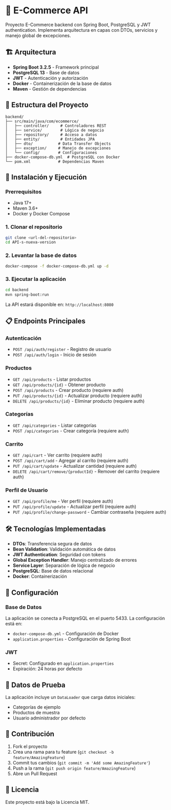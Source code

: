 # 🛒 E-Commerce API

Proyecto E-Commerce backend con Spring Boot, PostgreSQL y JWT authentication. Implementa arquitectura en capas con DTOs, servicios y manejo global de excepciones.

## 🏗️ Arquitectura

- **Spring Boot 3.2.5** - Framework principal
- **PostgreSQL 13** - Base de datos
- **JWT** - Autenticación y autorización
- **Docker** - Containerización de la base de datos
- **Maven** - Gestión de dependencias

## 📁 Estructura del Proyecto

```
backend/
├── src/main/java/com/ecommerce/
│   ├── controller/     # Controladores REST
│   ├── service/        # Lógica de negocio
│   ├── repository/     # Acceso a datos
│   ├── entity/         # Entidades JPA
│   ├── dto/           # Data Transfer Objects
│   ├── exception/     # Manejo de excepciones
│   └── config/        # Configuraciones
├── docker-compose-db.yml  # PostgreSQL con Docker
└── pom.xml            # Dependencias Maven
```

## 🚀 Instalación y Ejecución

### Prerrequisitos
- Java 17+
- Maven 3.6+
- Docker y Docker Compose

### 1. Clonar el repositorio
```bash
git clone <url-del-repositorio>
cd API-s-nueva-version
```

### 2. Levantar la base de datos
```bash
docker-compose -f docker-compose-db.yml up -d
```

### 3. Ejecutar la aplicación
```bash
cd backend
mvn spring-boot:run
```

La API estará disponible en: `http://localhost:8080`

## 📋 Endpoints Principales

### Autenticación
- `POST /api/auth/register` - Registro de usuario
- `POST /api/auth/login` - Inicio de sesión

### Productos
- `GET /api/products` - Listar productos
- `GET /api/products/{id}` - Obtener producto
- `POST /api/products` - Crear producto (requiere auth)
- `PUT /api/products/{id}` - Actualizar producto (requiere auth)
- `DELETE /api/products/{id}` - Eliminar producto (requiere auth)

### Categorías
- `GET /api/categories` - Listar categorías
- `POST /api/categories` - Crear categoría (requiere auth)

### Carrito
- `GET /api/cart` - Ver carrito (requiere auth)
- `POST /api/cart/add` - Agregar al carrito (requiere auth)
- `PUT /api/cart/update` - Actualizar cantidad (requiere auth)
- `DELETE /api/cart/remove/{productId}` - Remover del carrito (requiere auth)

### Perfil de Usuario
- `GET /api/profile/me` - Ver perfil (requiere auth)
- `PUT /api/profile/update` - Actualizar perfil (requiere auth)
- `PUT /api/profile/change-password` - Cambiar contraseña (requiere auth)

## 🛠️ Tecnologías Implementadas

- **DTOs**: Transferencia segura de datos
- **Bean Validation**: Validación automática de datos
- **JWT Authentication**: Seguridad con tokens
- **Global Exception Handler**: Manejo centralizado de errores
- **Service Layer**: Separación de lógica de negocio
- **PostgreSQL**: Base de datos relacional
- **Docker**: Containerización

## 🔧 Configuración

### Base de Datos
La aplicación se conecta a PostgreSQL en el puerto 5433. La configuración está en:
- `docker-compose-db.yml` - Configuración de Docker
- `application.properties` - Configuración de Spring Boot

### JWT
- Secret: Configurado en `application.properties`
- Expiración: 24 horas por defecto

## 🧪 Datos de Prueba

La aplicación incluye un `DataLoader` que carga datos iniciales:
- Categorías de ejemplo
- Productos de muestra
- Usuario administrador por defecto

## 👥 Contribución

1. Fork el proyecto
2. Crea una rama para tu feature (`git checkout -b feature/AmazingFeature`)
3. Commit tus cambios (`git commit -m 'Add some AmazingFeature'`)
4. Push a la rama (`git push origin feature/AmazingFeature`)
5. Abre un Pull Request

## 📄 Licencia

Este proyecto está bajo la Licencia MIT.
